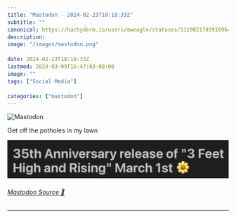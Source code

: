 ```yaml
---
title: "Mastodon - 2024-02-23T18:18:33Z"
subtitle: ""
canonical: https://hachyderm.io/users/mweagle/statuses/111982170191696438
description:
image: "/images/mastodon.png"

date: 2024-02-23T18:18:33Z
lastmod: 2024-03-09T15:47:03-08:00
image: ""
tags: ["Social Media"]

categories: ["mastodon"]
---
```

![Mastodon](/images/mastodon.png)

<p>Get off the potholes in my lawn</p>

![](cc4be5f05b20d67f.png)

###### [Mastodon Source 🐘](https://hachyderm.io/@mweagle/111982170191696438)

___
